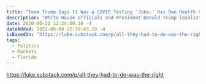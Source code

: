 ```yaml
---
title: "Team Trump Says It Was a COVID Testing ‘Joke.’ His Own Health Officials Aren’t Laughing."
description: "White House officials and President Donald Trump loyalists tried on Sunday to walk back remarks he made over the weekend in which he told rally-goers that he had asked officials to slow COVID-19 testing so as to decrease the number of confirmed cases in the U.S."
date: 2020-06-22 12:24:00.10 -4
dateAdded: 2022-08-08 22:59:43.10 -4
isBasedOn: "https://luke.substack.com/p/all-they-had-to-do-was-the-right"
tags:
  - Politics
  - Markets
  - Florida
---
```


https://luke.substack.com/p/all-they-had-to-do-was-the-right

